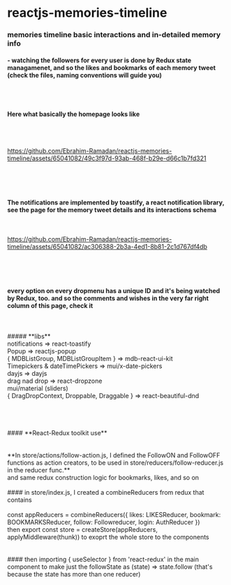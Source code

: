 # reactjs-memories-timeline
### memories timeline basic interactions and in-detailed memory info
 #### - watching the followers for every user is done by Redux state managamenet, and so the likes and bookmarks of each memory tweet (check the files, naming conventions will guide you)
<br>
<br>

#### **Here what basically the homepage looks like**

<br>
<br>

https://github.com/Ebrahim-Ramadan/reactjs-memories-timeline/assets/65041082/49c3f97d-93ab-468f-b29e-d66c1b7fd321

<br>
<br>
<br>

#### The notifications are implemented by toastify, a react notification library, see the page for the memory tweet details and its interactions schema

<br>

https://github.com/Ebrahim-Ramadan/reactjs-memories-timeline/assets/65041082/ac306388-2b3a-4ed1-8b81-2c1d767df4db

<br>

<br>
<br>

#### every option on every dropmenu has a unique ID and it's being watched by Redux, too. and so the comments and wishes in the very far right column of this page, check it
<br>

<br>
##### **libs**
<br>
notifications => react-toastify<br>
Popup => reactjs-popup <br>
{ MDBListGroup, MDBListGroupItem } => mdb-react-ui-kit <br>
Timepickers & dateTimePickers => mui/x-date-pickers<br>
dayjs => dayjs<br>
drag nad drop => react-dropzone<br>
mui/material (sliders)<br>
{ DragDropContext, Droppable, Draggable } => react-beautiful-dnd<br>

<br>
<br>
<br>
<br>
#### **React-Redux toolkit use**
<br><br><br>
**In store/actions/follow-action.js, I defined the FollowON and FollowOFF functions as action creators, to be used in store/reducers/follow-reducer.js in the reducer func.**
<br>
and same redux construction logic for bookmarks, likes, and so on
<br><br>
#### in store/index.js, I created a combineReducers from redux that contains 
<br><br>
const appReducers = combineReducers({
    likes: LIKESReducer,
    bookmark: BOOKMARKSReducer,
    follow: Followreducer,
    login: AuthReducer
})
<br>
then export const store = createStore(appReducers, applyMiddleware(thunk)) to exoprt the whole store to the components
<br>
<br>
<br>
#### then importing { useSelector } from 'react-redux' in the main component to make just the followState as (state) => state.follow (that's because the state has more than one reducer)
